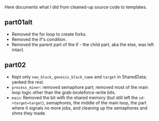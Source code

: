 Here documents what I did from cleaned-up source code to templates.

## part01alt

- Removed the for loop to create forks.
- Removed the if's condition.
- Removed the parent part of the if - the child part, aka the else, was left intact.


## part02

- Kept only `new_block`, `genesis_block_name` and `target` in SharedData; yanked the rest.
- `process_miner`: removed semaphore part; removed most of the main loop logic other than the grab-bruteforce-write bits.
- `main`: Removed the bit with the shared memory (but still left the `sd->target=target`), semaphores, the middle of the main loop, the part where it signals no more jobs, and cleaning up the semaphores and shms they made.